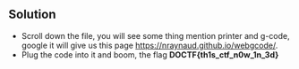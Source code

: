 ## Solution
- Scroll down the file, you will see some thing mention printer and g-code, google it will give us this page https://nraynaud.github.io/webgcode/.
- Plug the code into it and boom, the flag **DOCTF{th1s_ctf_n0w_1n_3d}**
